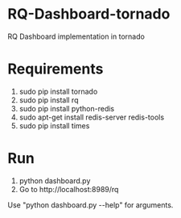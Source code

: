 # RQ-Dashboard-tornado
RQ Dashboard implementation in tornado

# Requirements
1. sudo pip install tornado
2. sudo pip install rq
3. sudo pip install python-redis
4. sudo apt-get install redis-server redis-tools
5. sudo pip install times

# Run
1. python dashboard.py 
2. Go to http://localhost:8989/rq

Use "python dashboard.py --help" for arguments.
